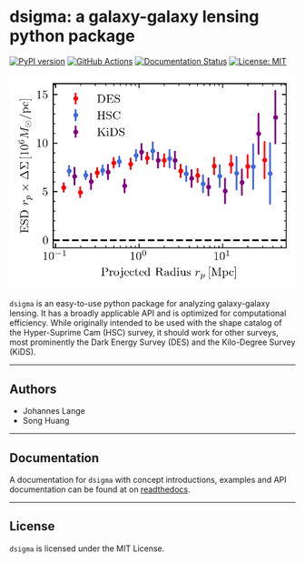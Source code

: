 # dsigma: a galaxy-galaxy lensing python package

[![PyPI version](https://badge.fury.io/py/dsigma.svg)](https://badge.fury.io/py/dsigma)
[![GitHub Actions](https://github.com/johannesulf/dsigma/actions/workflows/build.yml/badge.svg)](https://github.com/johannesulf/dsigma/actions/workflows/build.yml)
[![Documentation Status](https://readthedocs.org/projects/dsigma/badge/?version=latest)](https://dsigma.readthedocs.io/en/latest/)
[![License: MIT](https://img.shields.io/badge/License-MIT-blue.svg)](https://raw.githubusercontent.com/johannesulf/dsigma/main/LICENSE)

![plot](https://raw.githubusercontent.com/johannesulf/dsigma/main/docs/plot.png)

`dsigma` is an easy-to-use python package for analyzing galaxy-galaxy lensing.
It has a broadly applicable API and is optimized for computational efficiency.
While originally intended to be used with the shape catalog of the
Hyper-Suprime Cam (HSC) survey, it should work for other surveys, most
prominently the Dark Energy Survey (DES) and the Kilo-Degree Survey (KiDS).

---

## Authors

* Johannes Lange
* Song Huang

---

## Documentation

A documentation for `dsigma` with concept introductions, examples and API
documentation can be found at on [readthedocs](https://dsigma.readthedocs.io/).

---

## License

`dsigma` is licensed under the MIT License.
